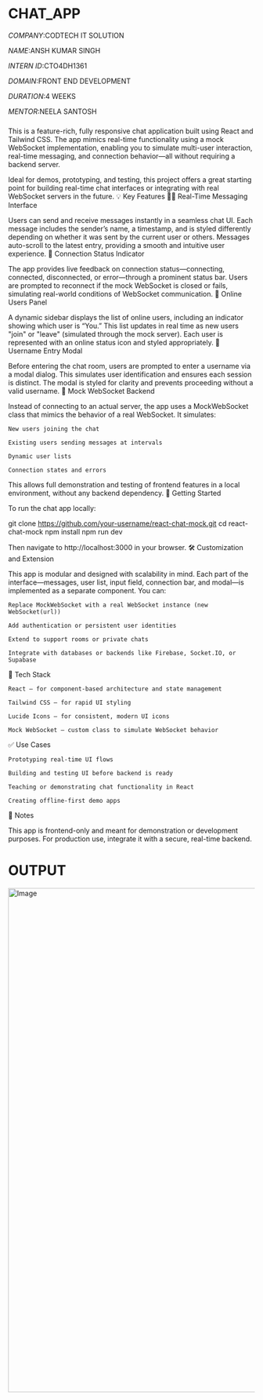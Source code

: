 # CHAT_APP

*COMPANY*:CODTECH IT SOLUTION

*NAME*:ANSH KUMAR SINGH

*INTERN ID*:CTO4DH1361

*DOMAIN*:FRONT END DEVELOPMENT

*DURATION*:4 WEEKS

*MENTOR*:NEELA SANTOSH

###

This is a feature-rich, fully responsive chat application built using React and Tailwind CSS. The app mimics real-time functionality using a mock WebSocket implementation, enabling you to simulate multi-user interaction, real-time messaging, and connection behavior—all without requiring a backend server.

Ideal for demos, prototyping, and testing, this project offers a great starting point for building real-time chat interfaces or integrating with real WebSocket servers in the future.
💡 Key Features
🧑‍💻 Real-Time Messaging Interface

Users can send and receive messages instantly in a seamless chat UI. Each message includes the sender’s name, a timestamp, and is styled differently depending on whether it was sent by the current user or others. Messages auto-scroll to the latest entry, providing a smooth and intuitive user experience.
🔗 Connection Status Indicator

The app provides live feedback on connection status—connecting, connected, disconnected, or error—through a prominent status bar. Users are prompted to reconnect if the mock WebSocket is closed or fails, simulating real-world conditions of WebSocket communication.
👤 Online Users Panel

A dynamic sidebar displays the list of online users, including an indicator showing which user is “You.” This list updates in real time as new users "join" or "leave" (simulated through the mock server). Each user is represented with an online status icon and styled appropriately.
📝 Username Entry Modal

Before entering the chat room, users are prompted to enter a username via a modal dialog. This simulates user identification and ensures each session is distinct. The modal is styled for clarity and prevents proceeding without a valid username.
🧪 Mock WebSocket Backend

Instead of connecting to an actual server, the app uses a MockWebSocket class that mimics the behavior of a real WebSocket. It simulates:

    New users joining the chat

    Existing users sending messages at intervals

    Dynamic user lists

    Connection states and errors

This allows full demonstration and testing of frontend features in a local environment, without any backend dependency.
🚀 Getting Started

To run the chat app locally:

git clone https://github.com/your-username/react-chat-mock.git
cd react-chat-mock
npm install
npm run dev

Then navigate to http://localhost:3000 in your browser.
🛠 Customization and Extension

This app is modular and designed with scalability in mind. Each part of the interface—messages, user list, input field, connection bar, and modal—is implemented as a separate component. You can:

    Replace MockWebSocket with a real WebSocket instance (new WebSocket(url))

    Add authentication or persistent user identities

    Extend to support rooms or private chats

    Integrate with databases or backends like Firebase, Socket.IO, or Supabase

📁 Tech Stack

    React – for component-based architecture and state management

    Tailwind CSS – for rapid UI styling

    Lucide Icons – for consistent, modern UI icons

    Mock WebSocket – custom class to simulate WebSocket behavior

✅ Use Cases

    Prototyping real-time UI flows

    Building and testing UI before backend is ready

    Teaching or demonstrating chat functionality in React

    Creating offline-first demo apps

📌 Notes

This app is frontend-only and meant for demonstration or development purposes. For production use, integrate it with a secure, real-time backend.


###


# OUTPUT

<img width="1892" height="1028" alt="Image" src="https://github.com/user-attachments/assets/f85d08f8-057f-47eb-b2e8-f26b563f9002" />

